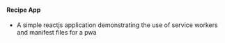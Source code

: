 
#### Recipe App

* A simple reactjs application demonstrating the use of service workers and manifest files for a pwa

